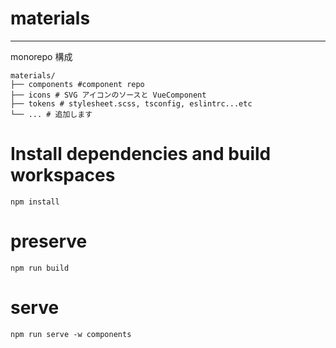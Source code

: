# materials

---

monorepo 構成

```
materials/
├── components #component repo
├── icons # SVG アイコンのソースと VueComponent
├── tokens # stylesheet.scss, tsconfig, eslintrc...etc
└── ... # 追加します
```

# Install dependencies and build workspaces

```
npm install
```

# preserve

```
npm run build
```

# serve

```
npm run serve -w components
```
